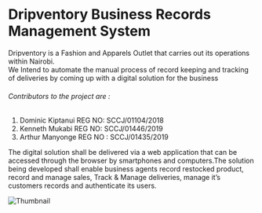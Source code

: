 # Dripventory Business Records Management System

Dripventory is a Fashion and Apparels Outlet that carries out its operations within Nairobi. <br />
We Intend to automate the manual process of record keeping and tracking of deliveries by coming up with a digital solution for the business

###### Contributors to the project are :
1. Dominic Kiptanui REG NO: SCCJ/01104/2018
2. Kenneth Mukabi REG NO: SCCJ/01446/2019
3. Arthur Manyonge REG NO : SCCJ/01435/2019

The digital solution shall be delivered via a web application that can be accessed through the browser by smartphones and computers.The solution being developed shall enable business agents record restocked product, record and manage sales, Track & Manage deliveries, manage it’s customers records and authenticate its users.

![Thumbnail](https://github.com/kennedy-mukabi/Dripventory-IBLproject/blob/main/Thumbnails/Thumbnail.png)
